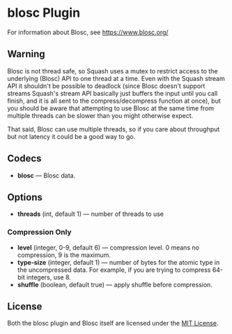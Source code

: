# blosc Plugin #

For information about Blosc, see https://www.blosc.org/

## Warning ##

Blosc is not thread safe, so Squash uses a mutex to restrict access to
the underlying (Blosc) API to one thread at a time.  Even with the
Squash stream API it shouldn't be possible to deadlock (since Blosc
doesn't support streams Squash's stream API basically just buffers the
input until you call finish, and it is all sent to the
compress/decompress function at once), but you should be aware that
attempting to use Blosc at the same time from multiple threads can be
slower than you might otherwise expect.

That said, Blosc can use multiple threads, so if you care about
throughput but not latency it could be a good way to go.

## Codecs ##

- **blosc** — Blosc data.

## Options ##

- **threads** (int, default 1) — number of threads to use

### Compression Only ###

- **level** (integer, 0-9, default 6) — compression level.  0 means no
  compression, 9 is the maximum.
- **type-size** (integer, default 1) — number of bytes for the atomic
  type in the uncompressed data.  For example, if you are trying to
  compress 64-bit integers, use 8.
- **shuffle** (boolean, default true) — apply shuffle before
  compression.

## License ##

Both the blosc plugin and Blosc itself are licensed under the [MIT
License](http://opensource.org/licenses/MIT).